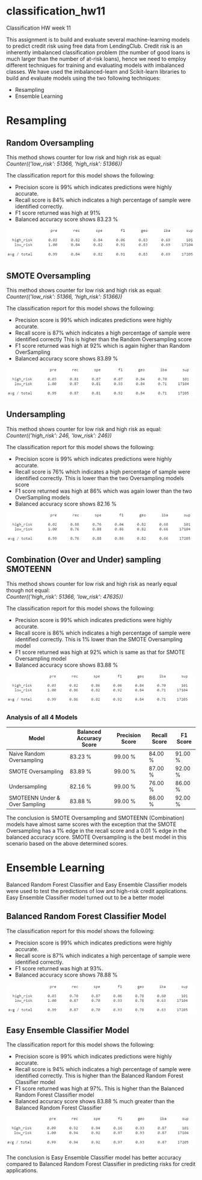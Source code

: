 # classification_hw11
Classification HW week 11

This assignment is to build and evaluate several machine-learning models to predict credit risk using free data from LendingClub. Credit risk is an inherently imbalanced classification problem (the number of good loans is much larger than the number of at-risk loans), hence we need to employ different techniques for training and evaluating models with imbalanced classes. We have used the imbalanced-learn and Scikit-learn libraries to build and evaluate models using the two following techniques:

*   Resampling
*   Ensemble Learning

# Resampling  

## Random Oversampling
This method shows counter for low risk and high risk as equal:  
*Counter({'low_risk': 51366, 'high_risk': 51366})*

The classification report for this model shows the following:
*   Precision score is 99% which indicates predictions were highly accurate. 
*   Recall score is 84% which indicates a high percentage of sample were identified correctly. 
*   F1 score returned was high at 91%
*   Balanced accuracy score shows 83.23 %

![ICR_ROS](Instructions/Images/ROS.png)
 
## SMOTE Oversampling
This method shows counter for low risk and high risk as equal:  
*Counter({'low_risk': 51366, 'high_risk': 51366})*

The classification report for this model shows the following:
*   Precision score is 99% which indicates predictions were highly accurate. 
*   Recall score is 87% which indicates a high percentage of sample were identified correctly This is higher than the Random Oversampling score
*   F1 score returned was high at 92% which is again higher than Random OverSampling
*   Balanced accuracy score shows 83.89 %

![SMOTE](Instructions/Images/SMOTE.png)

## Undersampling
This method shows counter for low risk and high risk as equal:  
*Counter({'high_risk': 246, 'low_risk': 246})*

The classification report for this model shows the following:
*   Precision score is 99% which indicates predictions were highly accurate. 
*   Recall score is 76% which indicates a high percentage of sample were identified correctly. This is lower than the two Oversampling models score
*   F1 score returned was high at 86% which was again lower than the two OverSampling models
*   Balanced accuracy score shows 82.16 %

![UNDERSAMPLE](Instructions/Images/UNDERSAMPLE.png)


##  Combination (Over and Under) sampling SMOTEENN
This method shows counter for low risk and high risk as nearly equal though not equal:  
*Counter({'high_risk': 51366, 'low_risk': 47635})*

The classification report for this model shows the following:
*   Precision score is 99% which indicates predictions were highly accurate. 
*   Recall score is 86% which indicates a high percentage of sample were identified correctly. This is 1% lower than the SMOTE Oversampling model
*   F1 score returned was high at 92% which is same as that for SMOTE Oversampling model
*   Balanced accuracy score shows 83.88 %

![SMOTEENN](Instructions/Images/SMOTEENN.png)


###  Analysis of all 4 Models  

| Model  | Balanced Accuracy Score | Precision Score | Recall Score | F1 Score |
| --- | ---------------- | --------- | --------- | ------- |
| Naive Random Oversampling | 83.23 % | 99.00 % | 84.00 % | 91.00 % |
| SMOTE Oversampling | 83.89 % | 99.00 % | 87.00 % | 92.00 % |
| Undersampling | 82.16 % | 99.00 % | 76.00 % | 86.00 % |
| SMOTEENN Under & Over Sampling | 83.88 % | 99.00 % | 86.00 % | 92.00 % | 


The conclusion is SMOTE Oversampling and SMOTEENN (Combination) models have almost same scores with the exception that the SMOTE Oversampling has a 1% edge in the recall score and a 0.01 % edge in the balanced accuracy score. SMOTE Oversampling is the best model in this scenario based on the above determined scores.


# Ensemble Learning

Balanced Random Forest Classifier and Easy Ensemble Classifier models were used to test the predictions of low and high-risk credit applications. Easy Ensemble Classifier model turned out to be a better model

##  Balanced Random Forest Classifier Model
The classification report for this model shows the following:
*   Precision score is 99% which indicates predictions were highly accurate. 
*   Recall score is 87% which indicates a high percentage of sample were identified correctly. 
*   F1 score returned was high at 93%. 
*   Balanced accuracy score shows 78.88 %

![BRF](Instructions/Images/BRF.png)


##  Easy Ensemble Classifier Model
The classification report for this model shows the following:
*   Precision score is 99% which indicates predictions were highly accurate. 
*   Recall score is 94% which indicates a high percentage of sample were identified correctly. This is higher than the Balanced Random Forest Classifier model
*   F1 score returned was high at 97%. This is higher than the Balanced Random Forest Classifier model
*   Balanced accuracy score shows 83.88 % much greater than the Balanced Random Forest Classifier

![EASYENSEMBLE](Instructions/Images/EASYENSEMBLE.png)


The conclusion is Easy Ensemble Classifier model has better accuracy compared to Balanced Random Forest Classifier in predicting risks for credit applications.
